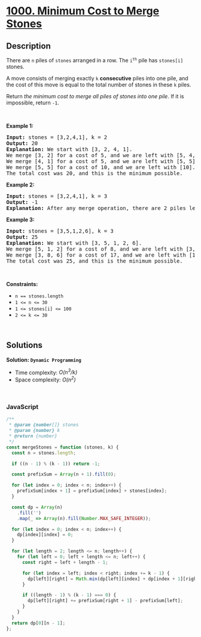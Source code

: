 # [1000. Minimum Cost to Merge Stones](https://leetcode.com/problems/minimum-cost-to-merge-stones)

## Description

<div class="elfjS" data-track-load="description_content"><p>There are <code>n</code> piles of <code>stones</code> arranged in a row. The <code>i<sup>th</sup></code> pile has <code>stones[i]</code> stones.</p>

<p>A move consists of merging exactly <code>k</code> <strong>consecutive</strong> piles into one pile, and the cost of this move is equal to the total number of stones in these <code>k</code> piles.</p>

<p>Return <em>the minimum cost to merge all piles of stones into one pile</em>. If it is impossible, return <code>-1</code>.</p>

<p>&nbsp;</p>
<p><strong class="example">Example 1:</strong></p>

<pre><strong>Input:</strong> stones = [3,2,4,1], k = 2
<strong>Output:</strong> 20
<strong>Explanation:</strong> We start with [3, 2, 4, 1].
We merge [3, 2] for a cost of 5, and we are left with [5, 4, 1].
We merge [4, 1] for a cost of 5, and we are left with [5, 5].
We merge [5, 5] for a cost of 10, and we are left with [10].
The total cost was 20, and this is the minimum possible.
</pre>

<p><strong class="example">Example 2:</strong></p>

<pre><strong>Input:</strong> stones = [3,2,4,1], k = 3
<strong>Output:</strong> -1
<strong>Explanation:</strong> After any merge operation, there are 2 piles left, and we can't merge anymore.  So the task is impossible.
</pre>

<p><strong class="example">Example 3:</strong></p>

<pre><strong>Input:</strong> stones = [3,5,1,2,6], k = 3
<strong>Output:</strong> 25
<strong>Explanation:</strong> We start with [3, 5, 1, 2, 6].
We merge [5, 1, 2] for a cost of 8, and we are left with [3, 8, 6].
We merge [3, 8, 6] for a cost of 17, and we are left with [17].
The total cost was 25, and this is the minimum possible.
</pre>

<p>&nbsp;</p>
<p><strong>Constraints:</strong></p>

<ul>
	<li><code>n == stones.length</code></li>
	<li><code>1 &lt;= n &lt;= 30</code></li>
	<li><code>1 &lt;= stones[i] &lt;= 100</code></li>
	<li><code>2 &lt;= k &lt;= 30</code></li>
</ul>
</div>

<p>&nbsp;</p>

## Solutions

**Solution: `Dynamic Programming`**

- Time complexity: <em>O(n<sup>3</sup>/k)</em>
- Space complexity: <em>O(n<sup>2</sup>)</em>

<p>&nbsp;</p>

### **JavaScript**

```js
/**
 * @param {number[]} stones
 * @param {number} k
 * @return {number}
 */
const mergeStones = function (stones, k) {
  const n = stones.length;

  if ((n - 1) % (k - 1)) return -1;

  const prefixSum = Array(n + 1).fill(0);

  for (let index = 0; index < n; index++) {
    prefixSum[index + 1] = prefixSum[index] + stones[index];
  }

  const dp = Array(n)
    .fill('')
    .map(_ => Array(n).fill(Number.MAX_SAFE_INTEGER));

  for (let index = 0; index < n; index++) {
    dp[index][index] = 0;
  }

  for (let length = 2; length <= n; length++) {
    for (let left = 0; left + length <= n; left++) {
      const right = left + length - 1;

      for (let index = left; index < right; index += k - 1) {
        dp[left][right] = Math.min(dp[left][index] + dp[index + 1][right], dp[left][right]);
      }

      if ((length - 1) % (k - 1) === 0) {
        dp[left][right] += prefixSum[right + 1] - prefixSum[left];
      }
    }
  }
  return dp[0][n - 1];
};
```
